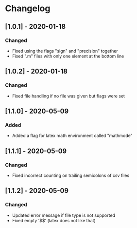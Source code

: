 # Changelog

## [1.0.1] - 2020-01-18

### Changed
- Fixed using the flags "sign" and "precision" together
- Fixed ".m" files with only one element at the bottom line

## [1.0.2] - 2020-01-18

### Changed
- Fixed file handling if no file was given but flags were set

## [1.1.0] - 2020-05-09

### Added
- Added a flag for latex math environment called "mathmode"

## [1.1.1] - 2020-05-09

### Changed
- Fixed incorrect counting on trailing semicolons of csv files

## [1.1.2] - 2020-05-09

### Changed
- Updated error message if file type is not supported
- Fixed empty '$$' (latex does not like that)
